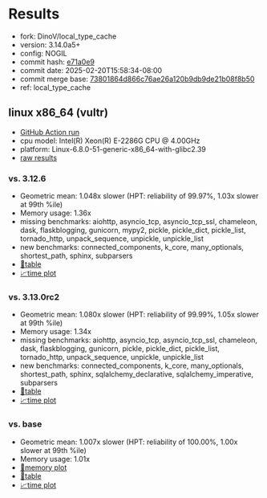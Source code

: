 # Results

- fork: DinoV/local_type_cache
- version: 3.14.0a5+
- config: NOGIL
- commit hash: [e71a0e9](https://github.com/DinoV/cpython/commit/e71a0e9)
- commit date: 2025-02-20T15:58:34-08:00
- commit merge base: [73801864d866c76ae26a120b9db9de21b08f8b50](https://github.com/python/cpython/commit/73801864d866c76ae26a120b9db9de21b08f8b50)
- ref: local_type_cache

## linux x86_64 (vultr)

- [GitHub Action run](https://github.com/facebookexperimental/free-threading-benchmarking/actions/runs/13446985461)
- cpu model: Intel(R) Xeon(R) E-2286G CPU @ 4.00GHz
- platform: Linux-6.8.0-51-generic-x86_64-with-glibc2.39
- [raw results](bm-20250220-vultr-x86_64-DinoV-local_type_cache-3.14.0a5%2B-e71a0e9.json)

### vs. 3.12.6

- Geometric mean: 1.048x slower (HPT: reliability of 99.97%, 1.03x slower at 99th %ile)
- Memory usage: 1.36x
- missing benchmarks: aiohttp, asyncio_tcp, asyncio_tcp_ssl, chameleon, dask, flaskblogging, gunicorn, mypy2, pickle, pickle_dict, pickle_list, tornado_http, unpack_sequence, unpickle, unpickle_list
- new benchmarks: connected_components, k_core, many_optionals, shortest_path, sphinx, subparsers
- [📄table](bm-20250220-vultr-x86_64-DinoV-local_type_cache-3.14.0a5%2B-e71a0e9-vs-3.12.6.md)
- [📈time plot](bm-20250220-vultr-x86_64-DinoV-local_type_cache-3.14.0a5%2B-e71a0e9-vs-3.12.6.svg)

### vs. 3.13.0rc2

- Geometric mean: 1.080x slower (HPT: reliability of 99.99%, 1.05x slower at 99th %ile)
- Memory usage: 1.34x
- missing benchmarks: aiohttp, asyncio_tcp, asyncio_tcp_ssl, chameleon, dask, flaskblogging, gunicorn, pickle, pickle_dict, pickle_list, tornado_http, unpack_sequence, unpickle, unpickle_list
- new benchmarks: connected_components, k_core, many_optionals, shortest_path, sphinx, sqlalchemy_declarative, sqlalchemy_imperative, subparsers
- [📄table](bm-20250220-vultr-x86_64-DinoV-local_type_cache-3.14.0a5%2B-e71a0e9-vs-3.13.0rc2.md)
- [📈time plot](bm-20250220-vultr-x86_64-DinoV-local_type_cache-3.14.0a5%2B-e71a0e9-vs-3.13.0rc2.svg)

### vs. base

- Geometric mean: 1.007x slower (HPT: reliability of 100.00%, 1.00x slower at 99th %ile)
- Memory usage: 1.01x
- [🧠memory plot](bm-20250220-vultr-x86_64-DinoV-local_type_cache-3.14.0a5%2B-e71a0e9-vs-base-mem.svg)
- [📄table](bm-20250220-vultr-x86_64-DinoV-local_type_cache-3.14.0a5%2B-e71a0e9-vs-base.md)
- [📈time plot](bm-20250220-vultr-x86_64-DinoV-local_type_cache-3.14.0a5%2B-e71a0e9-vs-base.svg)

